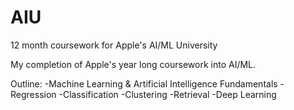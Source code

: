 # AIU
12 month coursework for Apple's AI/ML University

My completion of Apple's year long coursework into AI/ML. 

Outline:
-Machine Learning & Artificial Intelligence Fundamentals
-Regression
-Classification
-Clustering
-Retrieval
-Deep Learning

